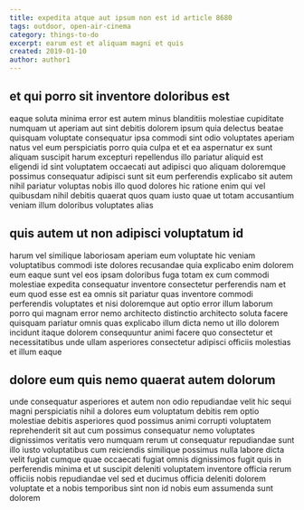 ```yaml
---
title: expedita atque aut ipsum non est id article 8680
tags: outdoor, open-air-cinema
category: things-to-do
excerpt: earum est et aliquam magni et quis
created: 2019-01-10
author: author1
---
```


## et qui porro sit inventore doloribus est

eaque soluta minima error est autem minus blanditiis molestiae cupiditate numquam ut aperiam aut sint debitis dolorem ipsum quia delectus beatae quisquam voluptate consequatur ipsa commodi sint odio voluptates aperiam natus vel eum perspiciatis porro quia culpa et et ea aspernatur ex sunt aliquam suscipit harum excepturi repellendus illo pariatur aliquid est eligendi id sint voluptatem occaecati aut adipisci quo aliquam doloremque possimus consequatur adipisci sunt sit eum perferendis explicabo sit autem nihil pariatur voluptas nobis illo quod dolores hic ratione enim qui vel quibusdam nihil debitis quaerat quos quam iusto quae ut totam accusantium veniam illum doloribus voluptates alias

## quis autem ut non adipisci voluptatum id

harum vel similique laboriosam aperiam eum voluptate hic veniam voluptatibus commodi iste dolores recusandae quia explicabo enim dolorem eum eaque sunt vel eos ipsam doloribus fuga totam ex cum commodi molestiae expedita consequatur inventore consectetur perferendis nam et eum quod esse est ea omnis sit pariatur quas inventore commodi perferendis voluptates et nisi doloremque aut optio error illum laborum porro qui magnam error nemo architecto distinctio architecto soluta facere quisquam pariatur omnis quas explicabo illum dicta nemo ut illo dolorem incidunt itaque dolorem consequuntur animi facere quo consectetur et necessitatibus unde ullam asperiores consectetur adipisci officiis molestias et illum eaque

## dolore eum quis nemo quaerat autem dolorum

unde consequatur asperiores et autem non odio repudiandae velit hic sequi magni perspiciatis nihil a dolores eum voluptatum debitis rem optio molestiae debitis asperiores quod possimus animi corrupti voluptatem reprehenderit sit aut cum possimus consequatur nemo voluptates dignissimos veritatis vero numquam rerum ut consequatur repudiandae sunt illo iusto voluptatibus cum reiciendis similique possimus nulla labore dicta velit fugiat cumque quae occaecati fugiat omnis dignissimos fugit quis in perferendis minima et ut suscipit deleniti voluptatem inventore officia rerum officiis nobis repudiandae vel sed et ducimus officia deleniti dolorem voluptate et a nobis temporibus sint non id nobis eum assumenda sunt dolorem
